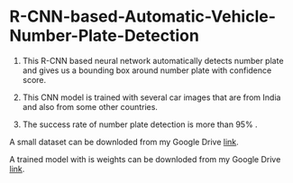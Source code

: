 # R-CNN-based-Automatic-Vehicle-Number-Plate-Detection

1. This R-CNN based neural network automatically detects number plate and gives us a
bounding box around number plate with confidence score.

2. This CNN model is trained with several car images that are from India and also from
some other countries.

3. The success rate of number plate detection is more than 95% .

A small dataset can be downloded from my Google Drive [link](https://drive.google.com/open?id=13bgmJ9p9Dtuf31n_B9U7Jv4xK9MwHV8A).

A trained model with is weights can be downloded from my Google Drive [link](https://drive.google.com/open?id=1ffgaHC7gfyzcoDCdS8tHQbCiA_LUmvje).
